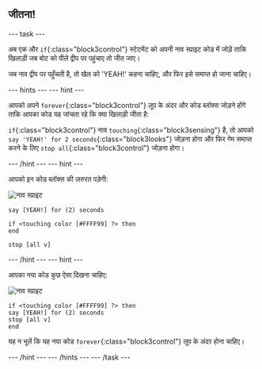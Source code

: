 ## जीतना!

\--- task \---

अब एक और `if`{:class="block3control"} स्टेटमेंट को अपनी नाव स्प्राइट कोड में जोड़ें ताकि खिलाड़ी जब बोट को पीले द्वीप पर पहुंचाए तो जीत जाए।

जब नाव द्वीप पर पहुँचती है, तो खेल को 'YEAH!' कहना चाहिए, और फिर इसे समाप्त हो जाना चाहिए।

\--- hints \--- \--- hint \---

आपको अपने `forever`{:class="block3control"} लूप के अंदर और कोड ब्लॉक्स जोड़ने होंगे ताकि आपका कोड यह जांचता रहे कि क्या खिलाड़ी जीता है:

`if`{:class="block3control"} नाव `touching`{:class="block3sensing"} है, तो आपको `say 'YEAH!' for 2 seconds`{:class="block3looks"} जोड़ना होगा और फिर गेम समाप्त करने के लिए `stop all`{:class="block3control"} जोड़ना होगा।

\--- /hint \--- \--- hint \---

आपको इन कोड ब्लॉक्स की ज़रुरत पड़ेगी:

![नाव स्प्राइट](images/boat_resize.png)

```blocks3
say [YEAH!] for (2) seconds

if <touching color [#FFFF99] ?> then
end

stop [all v]

```

\--- /hint \--- \--- hint \---

आपका नया कोड कुछ ऐसा दिखना चाहिए:

![नाव स्प्राइट](images/boat_resize.png)

```blocks3
if <touching color [#FFFF99] ?> then
say [YEAH!] for (2) seconds
stop [all v]
end
```

यह न भूलें कि यह नया कोड `forever`{:class="block3control"} लूप के अंदर होना चाहिए।

\--- /hint \--- \--- /hints \--- \--- /task \---